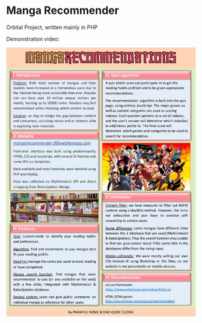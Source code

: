 # Manga Recommender
Orbital Project, written mainly in PHP

Demonstration video: 

![Poster](docs/poster.jpg?raw=true "Documentation")

